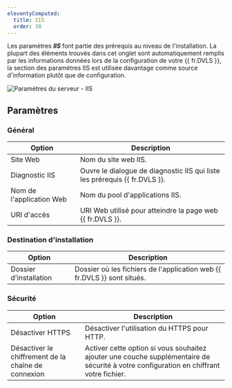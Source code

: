 ```yaml
---
eleventyComputed:
  title: IIS
  order: 30
---
```

Les paramètres ***IIS*** font partie des prérequis au niveau de l'installation. La plupart des éléments trouvés dans cet onglet sont automatiquement remplis par les informations données lors de la configuration de votre {{ fr.DVLS }}, la section des paramètres IIS est utilisée davantage comme source d'information plutôt que de configuration.

![Paramètres du serveur - IIS](https://cdnweb.devolutions.net/docs/docs_en_server_ServerOp8010.png)

## Paramètres

### Général

| Option               | Description                                                            |
|----------------------|------------------------------------------------------------------------|
| Site Web             | Nom du site web IIS.                                                   |
| Diagnostic IIS       | Ouvre le dialogue de diagnostic IIS qui liste les prérequis {{ fr.DVLS }}. |
| Nom de l'application Web | Nom du pool d'applications IIS.                                      |
| URI d'accès          | URI Web utilisé pour atteindre la page web {{ fr.DVLS }}.              |

### Destination d'installation

| Option              | Description                                                       |
|---------------------|-------------------------------------------------------------------|
| Dossier d'installation | Dossier où les fichiers de l'application web {{ fr.DVLS }} sont situés. |

### Sécurité

| Option                               | Description                                                                                                       |
|--------------------------------------|-------------------------------------------------------------------------------------------------------------------|
| Désactiver HTTPS                     | Désactiver l'utilisation du HTTPS pour HTTP.                                                                      |
| Désactiver le chiffrement de la chaîne de connexion | Activer cette option si vous souhaitez ajouter une couche supplémentaire de sécurité à votre configuration en chiffrant votre fichier. |
